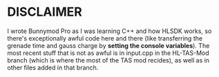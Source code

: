 # DISCLAIMER #

I wrote Bunnymod Pro as I was learning C++ and how HLSDK works, so there's exceptionally awful code here and there (like transferring the grenade time and gauss charge by **setting the console variables**). The most recent stuff that is not as awful is in input.cpp in the HL-TAS-Mod branch (which is where the most of the TAS mod recides), as well as in other files added in that branch.